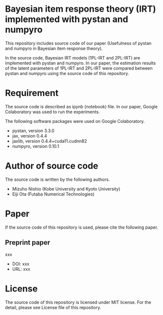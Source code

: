# Bayesian item response theory (IRT) implemented with pystan and numpyro
This repository includes source code of our paper (Usefulness of pystan and numpyro in Bayesian item response theory).

In the source code, Bayesian IRT models (1PL-IRT and 2PL-IRT) are implemented with pystan and numpyro.
In our paper, the estimation results of the latent parameters of 1PL-IRT and 2PL-IRT were compared between pystan and numpyro using the source code of this repository. 


# Requirement
The source code is described as ipynb (notebook) file. 
In our paper, Google Colaboratory was used to run the experiments. 

The following software packages were used on Google Colaboratory.

* pystan, version 3.3.0
* jax, version 0.4.4
* jaxlib, version 0.4.4+cuda11.cudnn82
* numpyro, version 0.10.1


# Author of source code
The source code is written by the following authors.

* Mizuho Nishio (Kobe University and Kyoto University)
* Eiji Ota (Futaba Numerical Technologies) 


# Paper
If the source code of this repository is used, please cite the following paper.

## Preprint paper
xxx

* DOI: xxx 
* URL: xxx 


# License
The source code of this repository is licensed under MIT license. For the detail, please see License file of this repository.

